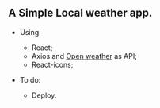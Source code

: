 ## A Simple Local weather app.

* Using: 
  * React;
  * Axios and [Open weather](https://openweathermap.org/) as API;
  * React-icons;

* To do:
  * Deploy.
